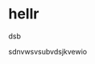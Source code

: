 # hellr
<html>
  <head> dsb <title>vdsn</title>
  </head>
  <body>
    <p>sdnvwsvsubvdsjkvewio
    </p>
  </body>
  </html>
  
